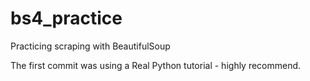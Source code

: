 # bs4_practice
Practicing scraping with BeautifulSoup

The first commit was using a Real Python tutorial - highly recommend.
